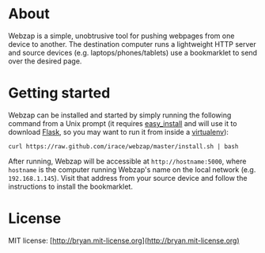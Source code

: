 # About
Webzap is a simple, unobtrusive tool for pushing webpages from one device to another. The destination computer runs a lightweight HTTP server and source devices (e.g. laptops/phones/tablets) use a bookmarklet to send over the desired page.

# Getting started
Webzap can be installed and started by simply running the following command from a Unix prompt (it requires [easy_install](http://pypi.python.org/pypi/setuptools) and will use it to download [Flask](http://flask.pocoo.org/), so you may want to run it from inside a [virtualenv](http://pypi.python.org/pypi/virtualenv)):

```curl https://raw.github.com/irace/webzap/master/install.sh | bash```

After running, Webzap will be accessible at `http://hostname:5000`, where `hostname` is the computer running Webzap's name on the local network (e.g. `192.168.1.145`). Visit that address from your source device and follow the instructions to install the bookmarklet.

# License
MIT license: [http://bryan.mit-license.org](http://bryan.mit-license.org)